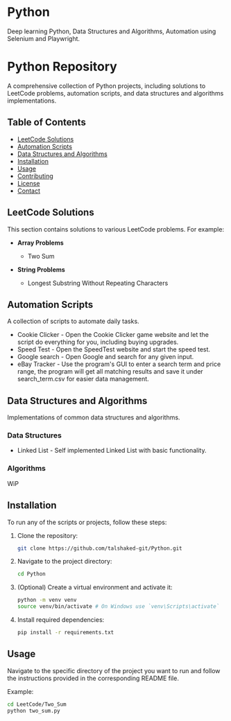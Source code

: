 # Python
Deep learning Python, Data Structures and Algorithms, Automation using Selenium and Playwright.
# Python Repository

A comprehensive collection of Python projects, including solutions to LeetCode problems, automation scripts, and data structures and algorithms implementations.

## Table of Contents
- [LeetCode Solutions](#leetcode-solutions)
- [Automation Scripts](#automation-scripts)
- [Data Structures and Algorithms](#data-structures-and-algorithms)
- [Installation](#installation)
- [Usage](#usage)
- [Contributing](#contributing)
- [License](#license)
- [Contact](#contact)

## LeetCode Solutions

This section contains solutions to various LeetCode problems.
For example:
- **Array Problems**
  - Two Sum
    
- **String Problems**
  - Longest Substring Without Repeating Characters



## Automation Scripts

A collection of scripts to automate daily tasks.

- Cookie Clicker - Open the Cookie Clicker game website and let the script do everything for you, including buying upgrades.
- Speed Test - Open the SpeedTest website and start the speed test.
- Google search - Open Google and search for any given input.
- eBay Tracker - Use the program's GUI to enter a search term and price range, the program will get all matching results and save it under search_term.csv for easier data management.

## Data Structures and Algorithms

Implementations of common data structures and algorithms.

### Data Structures
- Linked List - Self implemented Linked List with basic functionality.


### Algorithms

WiP

## Installation

To run any of the scripts or projects, follow these steps:

1. Clone the repository:
    ```sh
    git clone https://github.com/talshaked-git/Python.git
    ```
2. Navigate to the project directory:
    ```sh
    cd Python
    ```
3. (Optional) Create a virtual environment and activate it:
    ```sh
    python -m venv venv
    source venv/bin/activate # On Windows use `venv\Scripts\activate`
    ```
4. Install required dependencies:
    ```sh
    pip install -r requirements.txt
    ```

## Usage

Navigate to the specific directory of the project you want to run and follow the instructions provided in the corresponding README file.

Example:
```sh
cd LeetCode/Two_Sum
python two_sum.py


